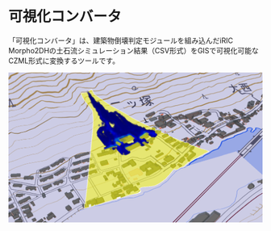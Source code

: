 # 可視化コンバータ

「可視化コンバータ」は、建築物倒壊判定モジュールを組み込んだiRIC Morpho2DHの土石流シミュレーション結果（CSV形式）をGISで可視化可能なCZML形式に変換するツールです。

![](resources/SampleImage.PNG)
